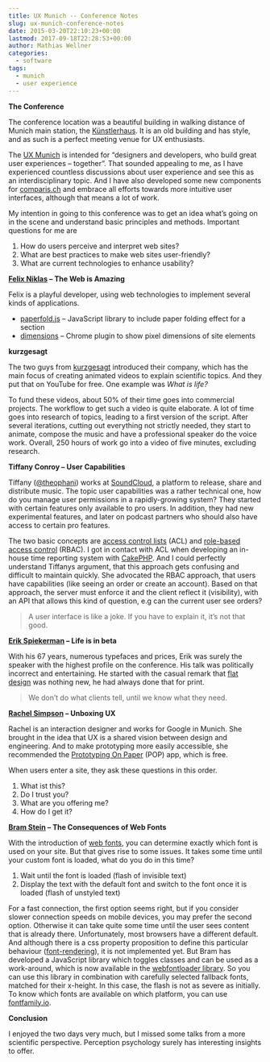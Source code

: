 ```yaml
---
title: UX Munich -- Conference Notes
slug: ux-munich-conference-notes
date: 2015-03-20T22:10:23+00:00
lastmod: 2017-09-18T22:28:53+00:00
author: Mathias Wellner
categories:
  - software
tags:
  - munich
  - user experience
---
```

**The Conference**

The conference location was a beautiful building in walking distance of Munich main station, the <a href="http://www.kuenstlerhaus-muc.de/" title="Münchner Künstlerhaus" target="_blank">Künstlerhaus</a>. It is an old building and has style, and as such is a perfect meeting venue for UX enthusiasts. 

The <a href="http://2015.uxmunich.com/" title="UX Munich" target="_blank">UX Munich</a> is intended for &#8220;designers and developers, who build great user experiences – together&#8221;. That sounded appealing to me, as I have experienced countless discussions about user experience and see this as an interdisciplinary topic. And I have also developed some new components for <a href="http://comparis.ch" title="comparis.ch" target="_blank">comparis.ch</a> and embrace all efforts towards more intuitive user interfaces, although that means a lot of work.

My intention in going to this conference was to get an idea what&#8217;s going on in the scene and understand basic principles and methods. Important questions for me are

  1. How do users perceive and interpret web sites?
  2. What are best practices to make web sites user-friendly?
  3. What are current technologies to enhance usability?

**<a href="http://felixniklas.de/" title="Felix Niklas" target="_blank">Felix Niklas</a> – The Web is Amazing**

Felix is a playful developer, using web technologies to implement several kinds of applications. 

  * <a href="https://github.com/mrflix/paperfold" title="paperfold.js" target="_blank">paperfold.js</a> &ndash; JavaScript library to include paper folding effect for a section
  * <a href="https://github.com/mrflix/dimensions" title="dimensions" target="_blank">dimensions</a> &ndash; Chrome plugin to show pixel dimensions of site elements

**kurzgesagt**

The two guys from <a href="http://kurzgesagt.org/" title="kurzgesagt" target="_blank">kurzgesagt</a> introduced their company, which has the main focus of creating animated videos to explain scientific topics. And they put that on YouTube for free. One example was _What is life?_



To fund these videos, about 50% of their time goes into commercial projects. The workflow to get such a video is quite elaborate. A lot of time goes into research of topics, leading to a first version of the script. After several iterations, cutting out everything not strictly needed, they start to animate, compose the music and have a professional speaker do the voice work. Overall, 250 hours of work go into a video of five minutes, excluding research. 

**Tiffany Conroy &ndash; User Capabilities**

Tiffany (<a href="https://twitter.com/theophani" title="@theophany" target="_blank">@theophani</a>) works at <a href="https://soundcloud.com/" title="SoundCloud" target="_blank">SoundCloud</a>, a platform to release, share and distribute music. The topic user capabilities was a rather technical one, how do you manage user permissions in a rapidly-growing system? They started with certain features only available to pro users. In addition, they had new experimental features, and later on podcast partners who should also have access to certain pro features. 

The two basic concepts are <a href="https://en.wikipedia.org/wiki/Access_control_list" title="Access control list" target="_blank">access control lists</a> (ACL) and <a href="https://en.wikipedia.org/wiki/Role-based_access_control" title="Role-based access control" target="_blank">role-based access control</a> (RBAC). I got in contact with ACL when developing an in-house time reporting system with <a href="http://cakephp.org/" title="CakePHP" target="_blank">CakePHP</a>. And I could perfectly understand Tiffanys argument, that this approach gets confusing and difficult to maintain quickly. She advocated the RBAC approach, that users have capabilities (like seeing an order or create an account). Based on that approach, the server must enforce it and the client reflect it (visibility), with an API that allows this kind of question, e.g can the current user see orders?

> A user interface is like a joke. If you have to explain it, it&#8217;s not that good. 

**<a href="http://en.wikipedia.org/wiki/Erik_Spiekermann" title="Erik Spiekermann" target="_blank">Erik Spiekerman</a> &ndash; Life is in beta**

With his 67 years, numerous typefaces and prices, Erik was surely the speaker with the highest profile on the conference. His talk was politically incorrect and entertaining. He started with the casual remark that <a href="http://en.wikipedia.org/wiki/Flat_design" title="Flat design" target="_blank">flat design</a> was nothing new, he had always done that for print. 

> We don&#8217;t do what clients tell, until we know what they need. 

**<a href="http://www.rachelilansimpson.com/" title="Rachel Ilan, Design" target="_blank">Rachel Simpson</a> &ndash; Unboxing UX**

Rachel is an interaction designer and works for Google in Munich. She brought in the idea that UX is a shared vision between design and engineering. And to make prototyping more easily accessible, she recommended the <a href="https://popapp.in/" title="Prototyping On Paper" target="_blank">Prototyping On Paper</a> (POP) app, which is free. 

When users enter a site, they ask these questions in this order.

  1. What ist this?
  2. Do I trust you?
  3. What are you offering me?
  4. How do I get it?



**<a href="http://www.bramstein.com/" title="Bram Stein" target="_blank">Bram Stein</a> &ndash; The Consequences of Web Fonts**

With the introduction of <a href="https://en.wikipedia.org/wiki/Web_typography#Web_fonts" title="Web fonts" target="_blank">web fonts</a>, you can determine exactly which font is used on your site. But that gives rise to some issues. It takes some time until your custom font is loaded, what do you do in this time? 

  1. Wait until the font is loaded (flash of invisible text)
  2. Display the text with the default font and switch to the font once it is loaded (flash of unstyled text)

For a fast connection, the first option seems right, but if you consider slower connection speeds on mobile devices, you may prefer the second option. Otherwise it can take quite some time until the user sees content that is already there. Unfortunately, most browsers have a different default. And although there is a css property proposition to define this particular behaviour (<a href="https://github.com/KenjiBaheux/css-font-rendering" title="CSS font rendering" target="_blank">font-rendering</a>), it is not implemented yet. But Bram has developed a JavaScript library which toggles classes and can be used as a work-around, which is now available in the <a href="https://github.com/typekit/webfontloader" title="WebFontLoader" target="_blank">webfontloader library</a>. So you can use this library in combination with carefully selected fallback fonts, matched for their x-height. In this case, the flash is not as severe as initially. To know which fonts are available on which platform, you can use <a href="http://fontfamily.io" title="FontFamily" target="_blank">fontfamily.io</a>.

**Conclusion**

I enjoyed the two days very much, but I missed some talks from a more scientific perspective. Perception psychology surely has interesting insights to offer.